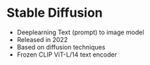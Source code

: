 # Stable Diffusion

- Deeplearning Text (prompt) to image model
- Released in 2022
- Based on diffusion techniques
- Frozen CLIP ViT-L/14 text encoder
